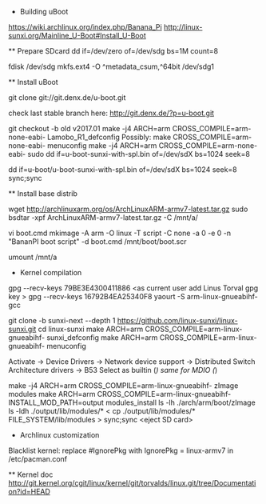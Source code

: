 * Building uBoot

https://wiki.archlinux.org/index.php/Banana_Pi
http://linux-sunxi.org/Mainline_U-Boot#Install_U-Boot

** Prepare SDcard
dd if=/dev/zero of=/dev/sdg bs=1M count=8

fdisk /dev/sdg
mkfs.ext4 -O ^metadata_csum,^64bit /dev/sdg1

** Install uBoot

git clone git://git.denx.de/u-boot.git

check last stable branch here: http://git.denx.de/?p=u-boot.git

git checkout -b old v2017.01
make -j4 ARCH=arm CROSS_COMPILE=arm-none-eabi- Lamobo_R1_defconfig
Possibly: make CROSS_COMPILE=arm-none-eabi- menuconfig
make -j4 ARCH=arm CROSS_COMPILE=arm-none-eabi-
sudo dd if=u-boot-sunxi-with-spl.bin of=/dev/sdX bs=1024 seek=8

dd if=u-boot/u-boot-sunxi-with-spl.bin of=/dev/sdX bs=1024 seek=8
sync;sync

** Install base distrib

wget http://archlinuxarm.org/os/ArchLinuxARM-armv7-latest.tar.gz
sudo bsdtar -xpf ArchLinuxARM-armv7-latest.tar.gz -C /mnt/a/

vi boot.cmd
mkimage -A arm -O linux -T script -C none -a 0 -e 0 -n "BananPI boot script" -d boot.cmd /mnt/boot/boot.scr

umount /mnt/a


* Kernel compilation

gpg --recv-keys 79BE3E4300411886 \<as current user add Linus Torval gpg key \>
gpg --recv-keys 16792B4EA25340F8
yaourt -S arm-linux-gnueabihf-gcc

git clone -b sunxi-next --depth 1 https://github.com/linux-sunxi/linux-sunxi.git
cd linux-sunxi
make ARCH=arm CROSS_COMPILE=arm-linux-gnueabihf- sunxi_defconfig 
make ARCH=arm CROSS_COMPILE=arm-linux-gnueabihf- menuconfig

Activate → Device Drivers → Network device support → Distributed Switch Architecture drivers → B53
Select as builtin (*) same for MDIO (*)

make -j4 ARCH=arm CROSS_COMPILE=arm-linux-gnueabihf- zImage modules 
make ARCH=arm CROSS_COMPILE=arm-linux-gnueabihf- INSTALL_MOD_PATH=output modules_install
ls -lh ./arch/arm/boot/zImage
ls -ldh ./output/lib/modules/*
\< cp ./output/lib/modules/* FILE_SYSTEM/lib/modules \>
sync;sync
\<eject SD card\>

* Archlinux customization

Blacklist kernel: replace #IgnorePkg with IgnorePkg   = linux-armv7 in /etc/pacman.conf

** Kernel doc
http://git.kernel.org/cgit/linux/kernel/git/torvalds/linux.git/tree/Documentation?id=HEAD


